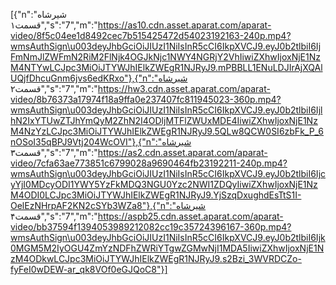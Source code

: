 [{"n":"شیرشاه قسمت۱","s":"7","m":"https://as10.cdn.asset.aparat.com/aparat-video/8f5c04ee1d8492cec7b515425472d54023192163-240p.mp4?wmsAuthSign\u003deyJhbGciOiJIUzI1NiIsInR5cCI6IkpXVCJ9.eyJ0b2tlbiI6IjFmNmJlZWFmN2RiM2FlNjk4OGJkNjc1NWY4NGRjY2VhIiwiZXhwIjoxNjE1NzM4NTYwLCJpc3MiOiJTYWJhIElkZWEgR1NJRyJ9.mPBBLL1ENuLDJIrAjXQAlUQjfDhcuGnm6jvs6edKRxo"},{"n":"شیرشاه قسمت۲","s":"7","m":"https://hw3.cdn.asset.aparat.com/aparat-video/8b76373a17974f18a9ffa0e237407fc811945023-360p.mp4?wmsAuthSign\u003deyJhbGciOiJIUzI1NiIsInR5cCI6IkpXVCJ9.eyJ0b2tlbiI6IjlhN2IxYTUwZTJhYmQyM2ZhN2I4ODljMTFlZWUxMDE4IiwiZXhwIjoxNjE1NzM4NzYzLCJpc3MiOiJTYWJhIElkZWEgR1NJRyJ9.5QLw8QCW0SI6zbFk_P_6nOSoI35qBPJ9Vtj204WcOVI"},{"n":"شیرشاه قسمت۳","s":"7","m":"https://as2.cdn.asset.aparat.com/aparat-video/7cfa63ae773851c6799028a9690464fb23192211-240p.mp4?wmsAuthSign\u003deyJhbGciOiJIUzI1NiIsInR5cCI6IkpXVCJ9.eyJ0b2tlbiI6IjcyYjI0MDcyODI1YWY5YzFkMDQ3NGU0Yzc2NWI1ZDQyIiwiZXhwIjoxNjE1NzM4ODI0LCJpc3MiOiJTYWJhIElkZWEgR1NJRyJ9.YjSzqDxughdEsTtS1I-OelEzNHrpAF2KN2cSYb3WZa8"},{"n":"شیرشاه قسمت۴","s":"7","m":"https://aspb25.cdn.asset.aparat.com/aparat-video/bb37594f1394053989212082cc19c35724396167-360p.mp4?wmsAuthSign\u003deyJhbGciOiJIUzI1NiIsInR5cCI6IkpXVCJ9.eyJ0b2tlbiI6Ijk0MGM5M2IyOGU4ZmYzNDFhZWRiYTgwZGMwNjI1MDA5IiwiZXhwIjoxNjE1NzM4ODkwLCJpc3MiOiJTYWJhIElkZWEgR1NJRyJ9.s2Bzi_3WVRDCZo-fyFeI0wDEW-ar_qk8VOf0eGJQoC8"}]
